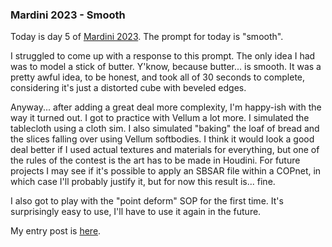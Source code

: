 ### Mardini 2023 - Smooth

Today is day 5 of [Mardini 2023][mardini-2023]. The prompt for today is "smooth".

I struggled to come up with a response to this prompt. The only idea I had was to model
a stick of butter. Y'know, because butter... is smooth. It was a pretty awful idea, to
be honest, and took all of 30 seconds to complete, considering it's just a distorted
cube with beveled edges.

Anyway... after adding a great deal more complexity, I'm happy-ish with the way it
turned out. I got to practice with Vellum a lot more. I simulated the tablecloth using
a cloth sim. I also simulated "baking" the loaf of bread and the slices falling over
using Vellum softbodies. I think it would look a good deal better if I used actual
textures and materials for everything, but one of the rules of the contest is the
art has to be made in Houdini. For future projects I may see if it's possible to
apply an SBSAR file within a COPnet, in which case I'll probably justify it, but for
now this result is... fine.

I also got to play with the "point deform" SOP for the first time. It's surprisingly
easy to use, I'll have to use it again in the future.

My entry post is [here][entry-post].

[mardini-2023]: https://www.sidefx.com/community-main-menu/contests-jams/mardini-2023/
[entry-post]: https://www.sidefx.com/forum/topic/89154/?page=1#post-385555
